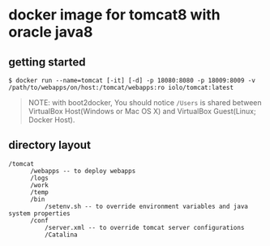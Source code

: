 # docker image for tomcat8 with oracle java8 

## getting started

```
$ docker run --name=tomcat [-it] [-d] -p 18080:8080 -p 18009:8009 -v /path/to/webapps/on/host:/tomcat/webapps:ro iolo/tomcat:latest
```

> NOTE: with boot2docker,
> You should notice `/Users` is shared between VirtualBox Host(Windows or Mac OS X) and VirtualBox Guest(Linux; Docker Host).

## directory layout

```
/tomcat
      /webapps -- to deploy webapps
      /logs
      /work
      /temp
      /bin
          /setenv.sh -- to override environment variables and java system properties
      /conf
          /server.xml -- to override tomcat server configurations
          /Catalina
```
